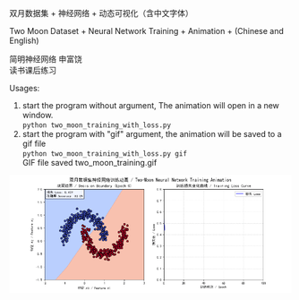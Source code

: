 
双月数据集 + 神经网络 + 动态可视化（含中文字体）

Two Moon Dataset + Neural Network Training + Animation + (Chinese and English)

简明神经网络 申富饶  
读书课后练习

Usages:
1. start the program without argument, The animation will open in a new window.        
`python two_moon_training_with_loss.py`
2. start the program with "gif" argument, the animation will be saved to a gif file  
`python two_moon_training_with_loss.py gif`  
GIF file saved two_moon_training.gif  

![two moon training](two_moon_training.gif)